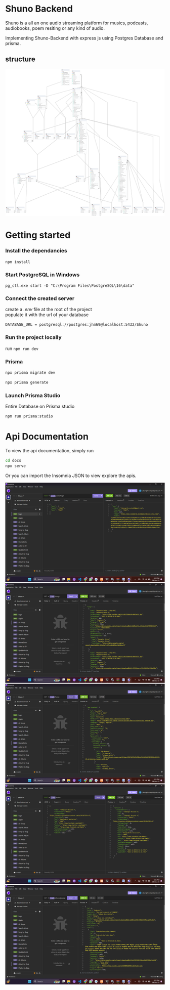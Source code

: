 # Shuno Backend

Shuno is a all an one audio streaming platform for musics, podcasts, audiobooks, poem resiting or any kind of audio.

Implementing Shuno-Backend with express js using Postgres Database and prisma.


## structure

<!-- A image from public/images folder  -->

![Shuno-Backend](./public/images/erd.png)


# Getting started

### Install the dependancies

```
npm install
```

### Start PostgreSQL in Windows

```
pg_ctl.exe start -D "C:\Program Files\PostgreSQL\16\data"
```

### Connect the created server

create a _.env_ file at the root of the project  
populate it with the url of your database

```
DATABASE_URL = postgresql://postgres:jhm69@localhost:5432/Shuno
```


### Run the project locally

run `npm run dev`

### Prisma
```bash
npx prisma migrate dev
```

```bash
npx prisma generate
```

### Launch Prisma Studio
Entire Database on Prisma studio
```bash
npm run prisma:studio
```

# Api Documentation
To view the api documentation, simply run
```bash
cd docs
npx serve
```
Or you can import the Insomnia JSON to view explore the apis.
 
![Login](/docs/screenshots/1.png)
![Login](/docs/screenshots/2.png)
![Login](/docs/screenshots/3.png)
![Login](/docs/screenshots/4.png)
![Login](/docs/screenshots/5.png)

 









